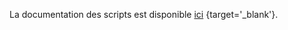 La documentation des scripts est disponible [ici](https://floriancha.github.io/Script/) {target='_blank'}. 
